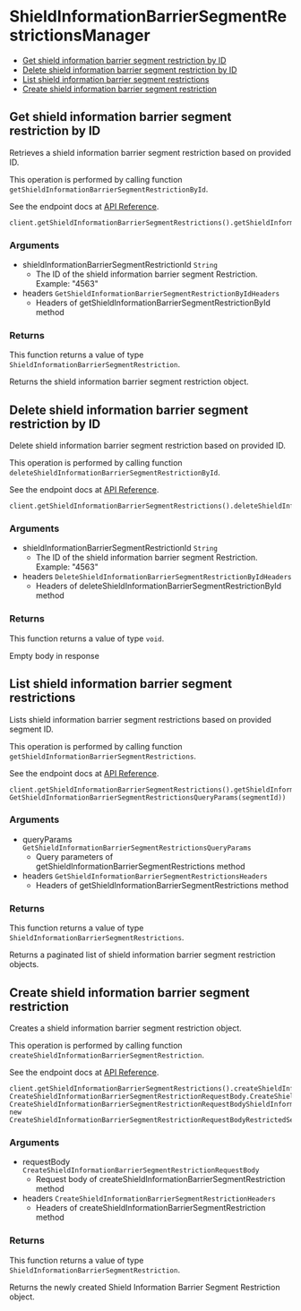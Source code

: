 # ShieldInformationBarrierSegmentRestrictionsManager


- [Get shield information barrier segment restriction by ID](#get-shield-information-barrier-segment-restriction-by-id)
- [Delete shield information barrier segment restriction by ID](#delete-shield-information-barrier-segment-restriction-by-id)
- [List shield information barrier segment restrictions](#list-shield-information-barrier-segment-restrictions)
- [Create shield information barrier segment restriction](#create-shield-information-barrier-segment-restriction)

## Get shield information barrier segment restriction by ID

Retrieves a shield information barrier segment
restriction based on provided ID.

This operation is performed by calling function `getShieldInformationBarrierSegmentRestrictionById`.

See the endpoint docs at
[API Reference](https://developer.box.com/reference/get-shield-information-barrier-segment-restrictions-id/).

<!-- sample get_shield_information_barrier_segment_restrictions_id -->
```
client.getShieldInformationBarrierSegmentRestrictions().getShieldInformationBarrierSegmentRestrictionById(segmentRestrictionId)
```

### Arguments

- shieldInformationBarrierSegmentRestrictionId `String`
  - The ID of the shield information barrier segment Restriction. Example: "4563"
- headers `GetShieldInformationBarrierSegmentRestrictionByIdHeaders`
  - Headers of getShieldInformationBarrierSegmentRestrictionById method


### Returns

This function returns a value of type `ShieldInformationBarrierSegmentRestriction`.

Returns the shield information barrier segment
restriction object.


## Delete shield information barrier segment restriction by ID

Delete shield information barrier segment restriction
based on provided ID.

This operation is performed by calling function `deleteShieldInformationBarrierSegmentRestrictionById`.

See the endpoint docs at
[API Reference](https://developer.box.com/reference/delete-shield-information-barrier-segment-restrictions-id/).

<!-- sample delete_shield_information_barrier_segment_restrictions_id -->
```
client.getShieldInformationBarrierSegmentRestrictions().deleteShieldInformationBarrierSegmentRestrictionById(segmentRestrictionId)
```

### Arguments

- shieldInformationBarrierSegmentRestrictionId `String`
  - The ID of the shield information barrier segment Restriction. Example: "4563"
- headers `DeleteShieldInformationBarrierSegmentRestrictionByIdHeaders`
  - Headers of deleteShieldInformationBarrierSegmentRestrictionById method


### Returns

This function returns a value of type `void`.

Empty body in response


## List shield information barrier segment restrictions

Lists shield information barrier segment restrictions
based on provided segment ID.

This operation is performed by calling function `getShieldInformationBarrierSegmentRestrictions`.

See the endpoint docs at
[API Reference](https://developer.box.com/reference/get-shield-information-barrier-segment-restrictions/).

<!-- sample get_shield_information_barrier_segment_restrictions -->
```
client.getShieldInformationBarrierSegmentRestrictions().getShieldInformationBarrierSegmentRestrictions(new GetShieldInformationBarrierSegmentRestrictionsQueryParams(segmentId))
```

### Arguments

- queryParams `GetShieldInformationBarrierSegmentRestrictionsQueryParams`
  - Query parameters of getShieldInformationBarrierSegmentRestrictions method
- headers `GetShieldInformationBarrierSegmentRestrictionsHeaders`
  - Headers of getShieldInformationBarrierSegmentRestrictions method


### Returns

This function returns a value of type `ShieldInformationBarrierSegmentRestrictions`.

Returns a paginated list of
shield information barrier segment restriction objects.


## Create shield information barrier segment restriction

Creates a shield information barrier
segment restriction object.

This operation is performed by calling function `createShieldInformationBarrierSegmentRestriction`.

See the endpoint docs at
[API Reference](https://developer.box.com/reference/post-shield-information-barrier-segment-restrictions/).

<!-- sample post_shield_information_barrier_segment_restrictions -->
```
client.getShieldInformationBarrierSegmentRestrictions().createShieldInformationBarrierSegmentRestriction(new CreateShieldInformationBarrierSegmentRestrictionRequestBody.CreateShieldInformationBarrierSegmentRestrictionRequestBodyBuilder(new CreateShieldInformationBarrierSegmentRestrictionRequestBodyShieldInformationBarrierSegmentField.CreateShieldInformationBarrierSegmentRestrictionRequestBodyShieldInformationBarrierSegmentFieldBuilder().id(segmentId).type(CreateShieldInformationBarrierSegmentRestrictionRequestBodyShieldInformationBarrierSegmentTypeField.SHIELD_INFORMATION_BARRIER_SEGMENT).build(), new CreateShieldInformationBarrierSegmentRestrictionRequestBodyRestrictedSegmentField.CreateShieldInformationBarrierSegmentRestrictionRequestBodyRestrictedSegmentFieldBuilder().id(segmentToRestrictId).type(CreateShieldInformationBarrierSegmentRestrictionRequestBodyRestrictedSegmentTypeField.SHIELD_INFORMATION_BARRIER_SEGMENT).build()).type(CreateShieldInformationBarrierSegmentRestrictionRequestBodyTypeField.SHIELD_INFORMATION_BARRIER_SEGMENT_RESTRICTION).build())
```

### Arguments

- requestBody `CreateShieldInformationBarrierSegmentRestrictionRequestBody`
  - Request body of createShieldInformationBarrierSegmentRestriction method
- headers `CreateShieldInformationBarrierSegmentRestrictionHeaders`
  - Headers of createShieldInformationBarrierSegmentRestriction method


### Returns

This function returns a value of type `ShieldInformationBarrierSegmentRestriction`.

Returns the newly created Shield
Information Barrier Segment Restriction object.


